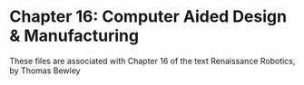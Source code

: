 # Chapter 16: Computer Aided Design & Manufacturing
These files are associated with Chapter 16 of the text Renaissance Robotics, by Thomas Bewley
